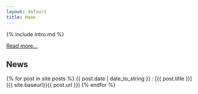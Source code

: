 ```yaml
---
layout: default
title: Home
---
```


{% include intro.md %}

[Read more...](about)


## News

{% for post in site.posts %}
{{ post.date | date_to_string }}
: [{{ post.title }}]({{ site.baseurl}}{{ post.url }})
{% endfor %}

